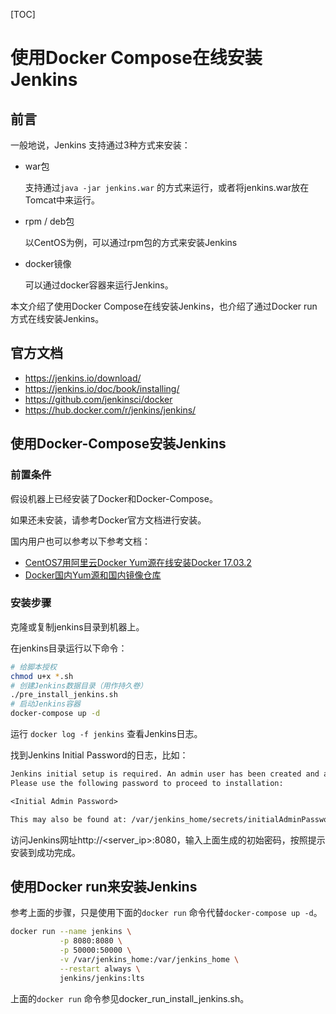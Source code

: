 [TOC]



# 使用Docker Compose在线安装Jenkins



## 前言



一般地说，Jenkins 支持通过3种方式来安装：

* war包

  支持通过`java -jar jenkins.war` 的方式来运行，或者将jenkins.war放在Tomcat中来运行。

* rpm / deb包

  以CentOS为例，可以通过rpm包的方式来安装Jenkins

* docker镜像

  可以通过docker容器来运行Jenkins。



本文介绍了使用Docker Compose在线安装Jenkins，也介绍了通过Docker run方式在线安装Jenkins。



## 官方文档

- https://jenkins.io/download/
- https://jenkins.io/doc/book/installing/
- https://github.com/jenkinsci/docker
- https://hub.docker.com/r/jenkins/jenkins/



## 使用Docker-Compose安装Jenkins



### 前置条件



假设机器上已经安装了Docker和Docker-Compose。



如果还未安装，请参考Docker官方文档进行安装。



国内用户也可以参考以下参考文档：

* [CentOS7用阿里云Docker Yum源在线安装Docker 17.03.2](https://blog.csdn.net/nklinsirui/article/details/80610058)
* [Docker国内Yum源和国内镜像仓库](https://blog.csdn.net/nklinsirui/article/details/80490537)



### 安装步骤



克隆或复制jenkins目录到机器上。



在jenkins目录运行以下命令：

```bash
# 给脚本授权
chmod u+x *.sh
# 创建Jenkins数据目录（用作持久卷）
./pre_install_jenkins.sh
# 启动Jenkins容器
docker-compose up -d
```



运行 `docker log -f jenkins`  查看Jenkins日志。



找到Jenkins Initial Password的日志，比如：



```txt
Jenkins initial setup is required. An admin user has been created and a password generated.
Please use the following password to proceed to installation:

<Initial Admin Password>

This may also be found at: /var/jenkins_home/secrets/initialAdminPassword
```



访问Jenkins网址http://<server_ip>:8080，输入上面生成的初始密码，按照提示安装到成功完成。




## 使用Docker run来安装Jenkins



参考上面的步骤，只是使用下面的`docker run` 命令代替`docker-compose up -d`。



```bash
docker run --name jenkins \
           -p 8080:8080 \
		   -p 50000:50000 \
		   -v /var/jenkins_home:/var/jenkins_home \
		   --restart always \
		   jenkins/jenkins:lts
```



上面的`docker run` 命令参见docker_run_install_jenkins.sh。









